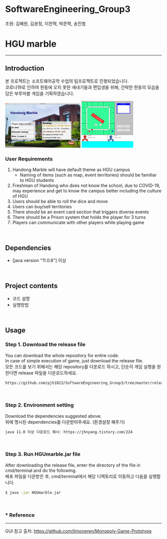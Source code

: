 # SoftwareEngineering_Group3
조원: 김혜원, 김윤정, 이찬혁, 박준혁, 송진범

# HGU marble
--------------------------------------------------------------------------------


## Introduction
본 프로젝트는 소프트웨어공학 수업의 팀프로젝트로 진행되었습니다.<br/>
코로나19로 인하여 한동에 오지 못한 새내기들과 편입생을 위해, 간략한 한동의 모습을 담은 부루마블 게임을 기획하였습니다.<br/>


<p align="left"><img width="48%" src="readmeIMG/WaitingFrame.png" />
<img width="33%" src="readmeIMG/GameFrame.png" /></p>

### User Requirements

1)  Handong Marble will have default theme as HGU campus
    - Naming of items (such as map, event territories) should be familiar to HGU students
2)  Freshman of Handong who does not know the school, due to COVID-19,
    may experience and get to know the campus better including the culture of HGU
3)  Users should be able to roll the dice and move
4)  Users can buy/sell territories
5)  There should be an event card section that triggers diverse events
6)  There should be a Prison system that holds the player for 3 turns
7)  Players can communicate with other players while playing game


<br/>


## Dependencies
* [java version "11.0.6"] 이상

<br/>


## Project contents

* 코드 설명
* 실행방법

<br/>


## Usage

### Step 1. Download the release file
You can download the whole repository for entire code.<br/>
In case of simple execution of game, just download the release file.<br/>
모든 코드를 보기 위해서는 해당 repository를 다운로드 하시고, 단순히 게임 실행을 원한다면 release 파일을 다운로드하세요.<br/>

```bash
https://github.com/pjh1023/SoftwareEngineering_Group3/tree/master/release
```

<br/>

### Step 2. Environment setting
Download the dependencies suggested above.<br/>
위에 명시된 dependencies를 다운받아주세요. (환경설정 해주기)<br/>

```bash
java 11.0 이상 다운로드 예시: https://jhnyang.tistory.com/224
```


<br/>

### Step 3. Run HGUmarble.jar file
After downloading the release file, enter the directory of the file in cmd/terminal and do the following.<br/>
배포 파일을 다운받은 후, cmd/terminal에서 해당 디렉토리로 이동하고 다음을 실행합니다.<br/>

```bash
$ java -jar HGUmarble.jar
```




<br/>


### * Reference
--------------------------------------------------------------------------------
GUI 참고 출처: https://github.com/limoneren/Monopoly-Game-Prototype 
